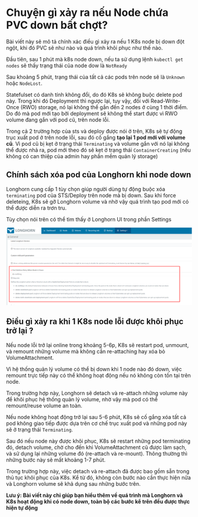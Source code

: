 # Chuyện gì xảy ra nếu Node chứa PVC down bất chợt?

Bài viết này sẽ mô tả chính xác điều gì xảy ra nếu 1 K8s node bị down đột ngột, khi đó PVC sẽ như nào và quá trình khôi phục như thế nào.

Đầu tiên, sau 1 phút mà k8s node down, nếu ta sử dụng lệnh ```kubectl get nodes``` sẽ thấy trạng thái của node dow là ```NotReady```

Sau khoảng 5 phút, trạng thái của tất cả các pods trên node sẽ là ```Unknown``` hoặc ```NodeLost```.

Statefulset có danh tính không đổi, do đó K8s sẽ không buộc delete pod này. Trong khi đó Deployment thì ngược lại, tuy vậy, đối với Read-Write-Once (RWO) storage, nó lại không thể gắn đến 2 nodes ở cùng 1 thời điểm. Do đó mà pod mới tạo bởi deployment sẽ không thể start được vì RWO volume đang gắn với pod cũ, trên node lỗi.

Trong cả 2 trường hợp của sts và deploy được nói ở trên, K8s sẽ tự động trục xuất pod ở trên node lỗi, sau đó cố gắng **tạo lại 1 pod mới với volume cũ**. Vì pod cũ bị kẹt ở trạng thái ```Terminating``` và volume gắn với nó lại không thể được nhả ra, pod mới theo đó sẽ kẹt ở trạng thái ```ContainerCreating``` (nếu không có can thiệp của admin hay phần mềm quản lý storage)

## Chính sách xóa pod của Longhorn khi node down

Longhorn cung cấp 1 tùy chọn giúp người dùng tự động buộc xóa ```terminating``` pod của STS/Deploy trên node mà bị down. Sau khi force deleteing, K8s sẽ gỡ Longhorn volume và nhờ vậy quá trình tạo pod mới có thể được diễn ra trơn tru.

Tùy chọn nói trên có thể tìm thấy ở Longhorn UI trong phần Settings

![](./images/K8s_Storage_10.png)

## Điều gì xảy ra khi 1 K8s node lỗi được khôi phục trở lại ?

Nếu node lỗi trở lại online trong khoảng 5-6p, K8s sẽ restart pod, unmount, và remount những volume mà không cần re-attaching hay xóa bỏ VolumeAttachment.

Vì hệ thống quản lý volume có thể bị down khi 1 node nào đó down, việc remount trực tiếp này có thể không hoạt động nếu nó không còn tồn tại trên node.

Trong trường hợp này, Longhorn sẽ detach và re-attach những volume này để khôi phục hệ thống quản lý volume, nhờ vậy mà pod có thể remount/reuse volume an toàn.

Nếu node không hoạt động trở lại sau 5-6 phút, K8s sẽ cố gắng xóa tất cả pod không giao tiếp được dựa trên cơ chế trục xuất pod và những pod này sẽ ở trạng thái ```Terminating```. 

Sau đó nếu node này được khôi phục, K8s sẽ restart những pod terminating đó, detach volume, chờ cho đến khi VolumeAttachment cũ được làm sạch, và sử dụng lại những volume đó (re-attach và re-mount). Thông thường thì những bước này sẽ mất khoảng 1-7 phút.

Trong trường hợp này, việc detach và re-attach đã được bao gồm sẵn trong thủ tục khôi phục của K8s. Kể từ đó, không còn bước nào cần thực hiện nữa và Longhorn volume sẽ khả dụng sau những bước trên.

**Lưu ý: Bài viết này chỉ giúp bạn hiểu thêm về quá trình mà Longhorn và K8s hoạt động khi có node down, toàn bộ các bước kể trên đều được thực hiện tự động**

